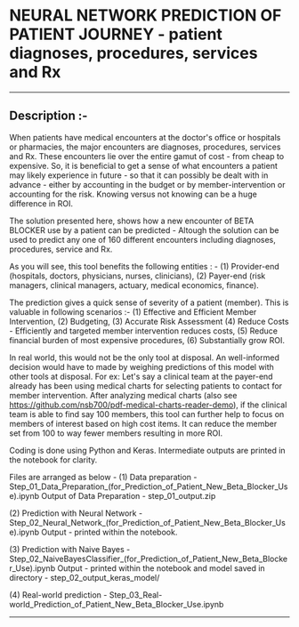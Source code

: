 # NEURAL NETWORK PREDICTION OF PATIENT JOURNEY - patient diagnoses, procedures, services and Rx

***

## Description :-

When patients have medical encounters at the doctor's office or hospitals or pharmacies, the major encounters are diagnoses, 
procedures, services and Rx. These encounters lie over the entire gamut of cost - from cheap to expensive. So, it is beneficial
to get a sense of what encounters a patient may likely experience in future - so that it can possibly be dealt with in advance - 
either by accounting in the budget or by member-intervention or accounting for the risk. Knowing versus not knowing can be a 
huge difference in ROI. 

The solution presented here, shows how a new encounter of BETA BLOCKER use by a patient can be predicted - Altough the solution 
can be used to predict any one of 160 different encounters including diagnoses, procedures, service and Rx.

As you will see, this tool benefits the following entities : -
(1) Provider-end (hospitals, doctors, physicians, nurses, clinicians),
(2) Payer-end (risk managers, clinical managers, actuary, medical economics, finance). 

The prediction gives a quick sense of severity of a patient (member). This is valuable in following scenarios :-
(1) Effective and Efficient Member Intervention,
(2) Budgeting,
(3) Accurate Risk Assessment
(4) Reduce Costs - Efficiently and targeted member intervention reduces costs,
(5) Reduce financial burden of most expensive procedures,
(6) Substantially grow ROI.

In real world, this would not be the only tool at disposal. An well-informed decision would have to made by weighing predictions 
of this model with other tools at disposal. For ex: Let's say a clinical team at the payer-end already has been using medical charts
for selecting patients to contact for member intervention.
After analyzing medical charts (also see https://github.com/nsb700/pdf-medical-charts-reader-demo), if the clinical team is able to find say 
100 members, this tool can further help to focus on members of interest based on high cost items. It can reduce the member set from 100
to way fewer members resulting in more ROI.

Coding is done using Python and Keras. Intermediate outputs are printed in the notebook for clarity.

Files are arranged as below - 
(1) Data preparation - Step_01_Data_Preparation_(for_Prediction_of_Patient_New_Beta_Blocker_Use).ipynb
    Output of Data Preparation - step_01_output.zip
    
(2) Prediction with Neural Network - Step_02_Neural_Network_(for_Prediction_of_Patient_New_Beta_Blocker_Use).ipynb
    Output - printed within the notebook.

(3) Prediction with Naive Bayes - Step_02_NaiveBayesClassifier_(for_Prediction_of_Patient_New_Beta_Blocker_Use).ipynb
    Output - printed within the notebook and model saved in directory - step_02_output_keras_model/

(4) Real-world prediction - Step_03_Real-world_Prediction_of_Patient_New_Beta_Blocker_Use.ipynb

***

